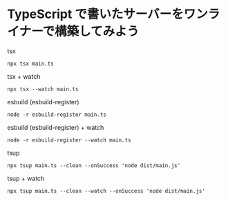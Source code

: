 # TypeScript で書いたサーバーをワンライナーで構築してみよう

tsx

```
npx tsx main.ts
```

tsx + watch

```
npx tsx --watch main.ts
```

esbuild (esbuild-register)

```
node -r esbuild-register main.ts
```

esbuild (esbuild-register) + watch

```
node -r esbuild-register --watch main.ts
```

tsup

```
npx tsup main.ts --clean --onSuccess 'node dist/main.js'
```

tsup + watch

```
npx tsup main.ts --clean --watch --onSuccess 'node dist/main.js'
```
